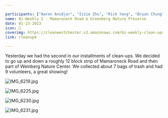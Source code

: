 ```yaml
---

participants: ["Aaron Anidjar", "Izzie Zhu", "Rick Yang", "Bryan Chung", "Linda Zhang", "Chloe Ji", "Kelly Deng", "Evan Lee", "Sophia Wu"]
name: Bi-Weekly 2 - Mamaroneck Road & Greenberg Nature Preserve
date: 01-23-2023
icon: 🌿
coverimg: https://cleanwestchester.s3.amazonaws.com/bi-weekly-clean-ups/cw4-1.jpg
link: cleanup4

---
```



Yesterday we had the second in our installments of clean-ups. We decided to go up and down a roughly 12 block strip of Mamaroneck Road and then part of Weinberg Nature Center. We collected about 7 bags of trash and had 9 volunteers, a great showing! 

![IMG_6219.jpg](https://s3.us-west-2.amazonaws.com/secure.notion-static.com/be7a6bac-be9f-4de5-b921-a9abf0e279c2/IMG_6219.jpg?X-Amz-Algorithm=AWS4-HMAC-SHA256&X-Amz-Content-Sha256=UNSIGNED-PAYLOAD&X-Amz-Credential=AKIAT73L2G45EIPT3X45%2F20230204%2Fus-west-2%2Fs3%2Faws4_request&X-Amz-Date=20230204T154622Z&X-Amz-Expires=86400&X-Amz-Signature=92a74395d53bf427bce8acd0164ee960a8dc8aacadc0c30032fe2a2a81ca6d25&X-Amz-SignedHeaders=host&response-content-disposition=filename%3D%22IMG_6219.jpg%22&x-id=GetObject)

![IMG_6225.jpg](https://s3.us-west-2.amazonaws.com/secure.notion-static.com/77e9cae6-f44d-4083-8861-1c6282cd26ed/IMG_6225.jpg?X-Amz-Algorithm=AWS4-HMAC-SHA256&X-Amz-Content-Sha256=UNSIGNED-PAYLOAD&X-Amz-Credential=AKIAT73L2G45EIPT3X45%2F20230204%2Fus-west-2%2Fs3%2Faws4_request&X-Amz-Date=20230204T154635Z&X-Amz-Expires=86400&X-Amz-Signature=383af99c114786d2ba4fda4a645321fa6387d2bab2df17c68f65ffc72cb8914f&X-Amz-SignedHeaders=host&response-content-disposition=filename%3D%22IMG_6225.jpg%22&x-id=GetObject)

![IMG_6230.jpg](https://s3.us-west-2.amazonaws.com/secure.notion-static.com/17c04232-7545-45c4-95ae-88399a35ba22/IMG_6230.jpg?X-Amz-Algorithm=AWS4-HMAC-SHA256&X-Amz-Content-Sha256=UNSIGNED-PAYLOAD&X-Amz-Credential=AKIAT73L2G45EIPT3X45%2F20230204%2Fus-west-2%2Fs3%2Faws4_request&X-Amz-Date=20230204T154645Z&X-Amz-Expires=86400&X-Amz-Signature=41c7d6fe34d0337d927a5f6cb2832e3280d85684570520c9acb489373ad5ad86&X-Amz-SignedHeaders=host&response-content-disposition=filename%3D%22IMG_6230.jpg%22&x-id=GetObject)

![IMG_6231.jpg](https://s3.us-west-2.amazonaws.com/secure.notion-static.com/271a3d20-5820-43eb-8b43-44a60c6fc30e/IMG_6231.jpg?X-Amz-Algorithm=AWS4-HMAC-SHA256&X-Amz-Content-Sha256=UNSIGNED-PAYLOAD&X-Amz-Credential=AKIAT73L2G45EIPT3X45%2F20230204%2Fus-west-2%2Fs3%2Faws4_request&X-Amz-Date=20230204T154655Z&X-Amz-Expires=86400&X-Amz-Signature=6e7e954263813899a6d06d781661578ed607feb2043f05056d4e464a21f85d95&X-Amz-SignedHeaders=host&response-content-disposition=filename%3D%22IMG_6231.jpg%22&x-id=GetObject)

